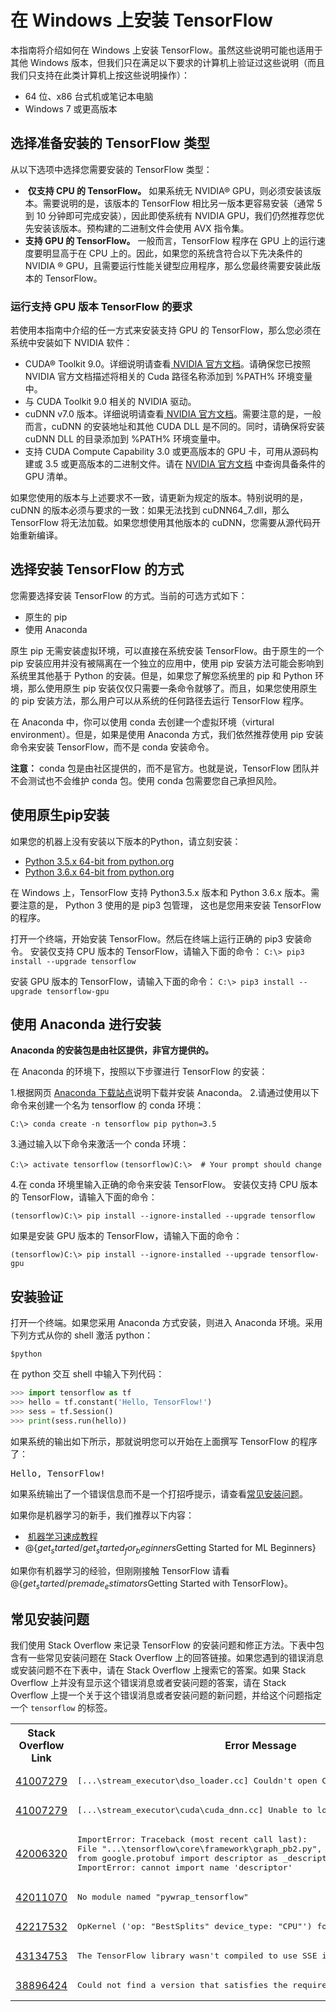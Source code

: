 # 在 Windows 上安装 TensorFlow

本指南将介绍如何在 Windows 上安装 TensorFlow。虽然这些说明可能也适用于其他 Windows 版本，但我们只在满足以下要求的计算机上验证过这些说明（而且我们只支持在此类计算机上按这些说明操作）：

  * 64 位、x86 台式机或笔记本电脑
  * Windows 7 或更高版本

## 选择准备安装的 TensorFlow 类型

从以下选项中选择您需要安装的 TensorFlow 类型：

-  **仅支持 CPU 的 TensorFlow。** 如果系统无 NVIDIA® GPU，则必须安装该版本。需要说明的是，该版本的 TensorFlow 相比另一版本更容易安装（通常 5 到 10 分钟即可完成安装），因此即使系统有 NVIDIA GPU，我们仍然推荐您优先安装该版本。预构建的二进制文件会使用 AVX 指令集。
- **支持 GPU 的 TensorFlow。** 一般而言，TensorFlow 程序在 GPU 上的运行速度要明显高于在 CPU 上的。因此，如果您的系统含符合以下先决条件的 NVIDIA ® GPU，且需要运行性能关键型应用程序，那么您最终需要安装此版本的 TensorFlow。

### 运行支持 GPU 版本 TensorFlow 的要求

若使用本指南中介绍的任一方式来安装支持 GPU 的 TensorFlow，那么您必须在系统中安装如下 NVIDIA 软件：

- CUDA® Toolkit 9.0。详细说明请查看[ NVIDIA 官方文档](http://docs.nvidia.com/cuda/cuda-installation-guide-microsoft-windows/)。请确保您已按照 NVIDIA 官方文档描述将相关的 Cuda 路径名称添加到 %PATH% 环境变量中。
- 与 CUDA Toolkit 9.0 相关的 NVIDIA 驱动。
- cuDNN v7.0 版本。详细说明请查看[ NVIDIA 官方文档](http://docs.nvidia.com/cuda/cuda-installation-guide-microsoft-windows/)。需要注意的是，一般而言，cuDNN 的安装地址和其他 CUDA DLL 是不同的。同时，请确保将安装 cuDNN DLL 的目录添加到 %PATH% 环境变量中。
- 支持 CUDA Compute Capability 3.0 或更高版本的 GPU 卡，可用从源码构建或 3.5 或更高版本的二进制文件。请在 [NVIDIA 官方文档](http://docs.nvidia.com/cuda/cuda-installation-guide-microsoft-windows/) 中查询具备条件的 GPU 清单。

如果您使用的版本与上述要求不一致，请更新为规定的版本。特别说明的是，cuDNN 的版本必须与要求的一致：如果无法找到 cuDNN64_7.dll，那么 TensorFlow 将无法加载。如果您想使用其他版本的 cuDNN，您需要从源代码开始重新编译。

## 选择安装 TensorFlow 的方式

您需要选择安装 TensorFlow 的方式。当前的可选方式如下：
- 原生的 pip 
- 使用 Anaconda

原生 pip 无需安装虚拟环境，可以直接在系统安装 TensorFlow。由于原生的一个 pip 安装应用并没有被隔离在一个独立的应用中，使用 pip 安装方法可能会影响到系统里其他基于 Python 的安装。但是，如果您了解您系统里的 pip 和 Python 环境，那么使用原生 pip 安装仅仅只需要一条命令就够了。而且，如果您使用原生的 pip 安装方法，那么用户可以从系统的任何路径去运行 TensorFlow 程序。

在 Anaconda 中，你可以使用 conda 去创建一个虚拟环境（virtural environment）。但是，如果是使用 Anaconda 方式，我们依然推荐使用 pip 安装命令来安装 TensorFlow，而不是 conda 安装命令。

**注意：** conda 包是由社区提供的，而不是官方。也就是说，TensorFlow 团队并不会测试也不会维护 conda 包。使用 conda 包需要您自己承担风险。

## 使用原生pip安装

如果您的机器上没有安装以下版本的Python，请立刻安装：

- [Python 3.5.x 64-bit from python.org](https://www.python.org/downloads/release/python-352/)
- [Python 3.6.x 64-bit from python.org](https://www.python.org/downloads/release/python-362/)

在 Windows 上，TensorFlow 支持 Python3.5.x 版本和 Python 3.6.x 版本。需要注意的是， Python 3 使用的是 pip3 包管理， 这也是您用来安装 TensorFlow 的程序。

打开一个终端，开始安装 TensorFlow。然后在终端上运行正确的 pip3 安装命令。 安装仅支持 CPU 版本的 TensorFlow，请输入下面的命令：
`C:\> pip3 install --upgrade tensorflow`

安装 GPU 版本的 TensorFlow，请输入下面的命令：
`C:\> pip3 install --upgrade tensorflow-gpu`

## 使用 Anaconda 进行安装

**Anaconda 的安装包是由社区提供，非官方提供的。**

在 Anaconda 的环境下，按照以下步骤进行 TensorFlow 的安装：

1.根据网页 [Anaconda 下载站点](https://www.anaconda.com/download/)说明下载并安装 Anaconda。 
2.请通过使用以下命令来创建一个名为 tensorflow 的 conda 环境：

`C:\> conda create -n tensorflow pip python=3.5`

3.通过输入以下命令来激活一个 conda 环境：

`C:\> activate tensorflow`
`(tensorflow)C:\>  # Your prompt should change `

4.在 conda 环境里输入正确的命令来安装 TensorFlow。 安装仅支持 CPU 版本的 TensorFlow，请输入下面的命令：

`(tensorflow)C:\> pip install --ignore-installed --upgrade tensorflow `

如果是安装 GPU 版本的 TensorFlow，请输入下面的命令：

`(tensorflow)C:\> pip install --ignore-installed --upgrade tensorflow-gpu `

## 安装验证

打开一个终端。如果您采用 Anaconda 方式安装，则进入 Anaconda 环境。采用下列方式从你的 shell 激活 python：

`$python`

在 python 交互 shell 中输入下列代码：

```python
>>> import tensorflow as tf
>>> hello = tf.constant('Hello, TensorFlow!')
>>> sess = tf.Session()
>>> print(sess.run(hello))
```

如果系统的输出如下所示，那就说明您可以开始在上面撰写 TensorFlow 的程序了：

<pre>Hello, TensorFlow!</pre>

如果系统输出了一个错误信息而不是一个打招呼提示，请查看[常见安装问题](#常见安装问题)。

如果你是机器学习的新手，我们推荐以下内容：

*  [机器学习速成教程](https://developers.google.com/machine-learning/crash-course)
*  @{$get_started/get_started_for_beginners$Getting Started for ML Beginners}

如果你有机器学习的经验，但刚刚接触 TensorFlow 请看 @{$get_started/premade_estimators$Getting Started with TensorFlow}。

## 常见安装问题
我们使用 Stack Overflow 来记录 TensorFlow 的安装问题和修正方法。下表中包含有一些常见安装问题在 Stack Overflow 上的回答链接。如果您遇到的错误消息或安装问题不在下表中，请在 Stack Overflow 上搜索它的答案。如果 Stack Overflow 上并没有显示这个错误消息或者安装问题的答案，请在 Stack Overflow 上提一个关于这个错误消息或者安装问题的新问题，并给这个问题指定一个 `tensorflow` 的标签。

<table>
<tr> <th>Stack Overflow Link</th> <th>Error Message</th> </tr>

<tr>
  <td><a href="https://stackoverflow.com/q/41007279">41007279</a></td>
  <td>
  <pre>[...\stream_executor\dso_loader.cc] Couldn't open CUDA library nvcuda.dll</pre>
  </td>
</tr>

<tr>
  <td><a href="https://stackoverflow.com/q/41007279">41007279</a></td>
  <td>
  <pre>[...\stream_executor\cuda\cuda_dnn.cc] Unable to load cuDNN DSO</pre>
  </td>
</tr>

<tr>
  <td><a href="http://stackoverflow.com/q/42006320">42006320</a></td>
  <td><pre>ImportError: Traceback (most recent call last):
File "...\tensorflow\core\framework\graph_pb2.py", line 6, in <module>
from google.protobuf import descriptor as _descriptor
ImportError: cannot import name 'descriptor'</pre>
  </td>
</tr>

<tr>
  <td><a href="https://stackoverflow.com/q/42011070">42011070</a></td>
  <td><pre>No module named "pywrap_tensorflow"</pre></td>
</tr>

<tr>
  <td><a href="https://stackoverflow.com/q/42217532">42217532</a></td>
  <td>
  <pre>OpKernel ('op: "BestSplits" device_type: "CPU"') for unknown op: BestSplits</pre>
  </td>
</tr>

<tr>
  <td><a href="https://stackoverflow.com/q/43134753">43134753</a></td>
  <td>
  <pre>The TensorFlow library wasn't compiled to use SSE instructions</pre>
  </td>
</tr>

<tr>
  <td><a href="https://stackoverflow.com/q/38896424">38896424</a></td>
  <td>
  <pre>Could not find a version that satisfies the requirement tensorflow</pre>
  </td>
</tr>
 
 </table>

